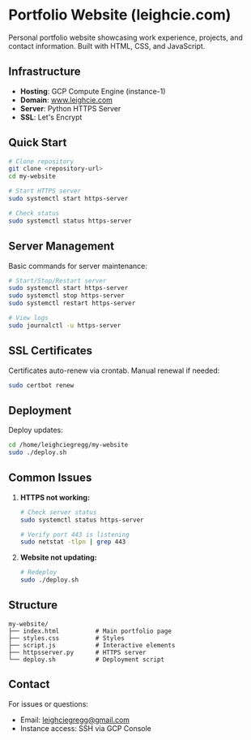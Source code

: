 # Portfolio Website (leighcie.com)

Personal portfolio website showcasing work experience, projects, and contact information. Built with HTML, CSS, and JavaScript.

## Infrastructure

- **Hosting**: GCP Compute Engine (instance-1)
- **Domain**: www.leighcie.com
- **Server**: Python HTTPS Server
- **SSL**: Let's Encrypt

## Quick Start

```bash
# Clone repository
git clone <repository-url>
cd my-website

# Start HTTPS server
sudo systemctl start https-server

# Check status
sudo systemctl status https-server
```

## Server Management

Basic commands for server maintenance:

```bash
# Start/Stop/Restart server
sudo systemctl start https-server
sudo systemctl stop https-server
sudo systemctl restart https-server

# View logs
sudo journalctl -u https-server
```

## SSL Certificates

Certificates auto-renew via crontab. Manual renewal if needed:

```bash
sudo certbot renew
```

## Deployment

Deploy updates:

```bash
cd /home/leighciegregg/my-website
sudo ./deploy.sh
```

## Common Issues

1. **HTTPS not working:**
   ```bash
   # Check server status
   sudo systemctl status https-server
   
   # Verify port 443 is listening
   sudo netstat -tlpn | grep 443
   ```

2. **Website not updating:**
   ```bash
   # Redeploy
   sudo ./deploy.sh
   ```

## Structure

```
my-website/
├── index.html          # Main portfolio page
├── styles.css          # Styles
├── script.js           # Interactive elements
├── httpsserver.py      # HTTPS server
└── deploy.sh           # Deployment script
```

## Contact

For issues or questions:
- Email: leighciegregg@gmail.com
- Instance access: SSH via GCP Console